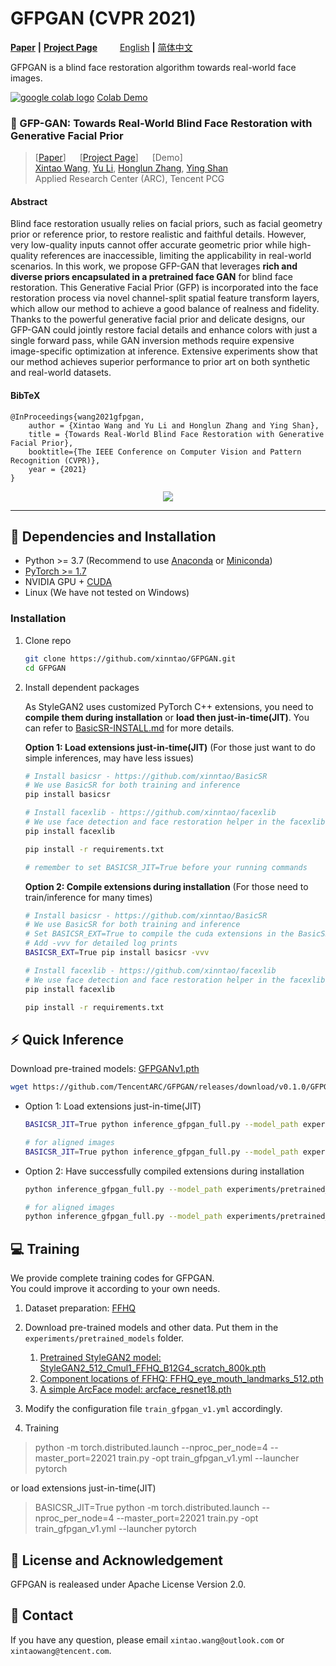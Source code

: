 # GFPGAN (CVPR 2021)

[**Paper**](https://arxiv.org/abs/2101.04061) **|** [**Project Page**](https://xinntao.github.io/projects/gfpgan) &emsp;&emsp; [English](README.md) **|** [简体中文](README_CN.md)

GFPGAN is a blind face restoration algorithm towards real-world face images.

<a href="https://colab.research.google.com/drive/1sVsoBd9AjckIXThgtZhGrHRfFI6UUYOo"><img src="https://colab.research.google.com/assets/colab-badge.svg" alt="google colab logo"></a>
[Colab Demo](https://colab.research.google.com/drive/1sVsoBd9AjckIXThgtZhGrHRfFI6UUYOo)

### :book: GFP-GAN: Towards Real-World Blind Face Restoration with Generative Facial Prior
> [[Paper](https://arxiv.org/abs/2101.04061)] &emsp; [[Project Page](https://xinntao.github.io/projects/gfpgan)] &emsp; [Demo] <br>
> [Xintao Wang](https://xinntao.github.io/), [Yu Li](https://yu-li.github.io/), [Honglun Zhang](https://scholar.google.com/citations?hl=en&user=KjQLROoAAAAJ), [Ying Shan](https://scholar.google.com/citations?user=4oXBp9UAAAAJ&hl=en) <br>
> Applied Research Center (ARC), Tencent PCG

#### Abstract

Blind face restoration usually relies on facial priors, such as facial geometry prior or reference prior, to restore realistic and faithful details. However, very low-quality inputs cannot offer accurate geometric prior while high-quality references are inaccessible, limiting the applicability in real-world scenarios. In this work, we propose GFP-GAN that leverages **rich and diverse priors encapsulated in a pretrained face GAN** for blind face restoration. This Generative Facial Prior (GFP) is incorporated into the face restoration process via novel channel-split spatial feature transform layers, which allow our method to achieve a good balance of realness and fidelity. Thanks to the powerful generative facial prior and delicate designs, our GFP-GAN could jointly restore facial details and enhance colors with just a single forward pass, while GAN inversion methods require expensive image-specific optimization at inference. Extensive experiments show that our method achieves superior performance to prior art on both synthetic and real-world datasets.

#### BibTeX

    @InProceedings{wang2021gfpgan,
        author = {Xintao Wang and Yu Li and Honglun Zhang and Ying Shan},
        title = {Towards Real-World Blind Face Restoration with Generative Facial Prior},
        booktitle={The IEEE Conference on Computer Vision and Pattern Recognition (CVPR)},
        year = {2021}
    }

<p align="center">
  <img src="https://xinntao.github.io/projects/GFPGAN_src/gfpgan_teaser.jpg">
</p>

---

## :wrench: Dependencies and Installation

- Python >= 3.7 (Recommend to use [Anaconda](https://www.anaconda.com/download/#linux) or [Miniconda](https://docs.conda.io/en/latest/miniconda.html))
- [PyTorch >= 1.7](https://pytorch.org/)
- NVIDIA GPU + [CUDA](https://developer.nvidia.com/cuda-downloads)
- Linux (We have not tested on Windows)

### Installation

1. Clone repo

    ```bash
    git clone https://github.com/xinntao/GFPGAN.git
    cd GFPGAN
    ```

1. Install dependent packages

    As StyleGAN2 uses customized PyTorch C++ extensions, you need to **compile them during installation** or **load then just-in-time(JIT)**.
    You can refer to [BasicSR-INSTALL.md](https://github.com/xinntao/BasicSR/blob/master/INSTALL.md) for more details.

    **Option 1: Load extensions just-in-time(JIT)** (For those just want to do simple inferences, may have less issues)

    ```bash
    # Install basicsr - https://github.com/xinntao/BasicSR
    # We use BasicSR for both training and inference
    pip install basicsr

    # Install facexlib - https://github.com/xinntao/facexlib
    # We use face detection and face restoration helper in the facexlib package
    pip install facexlib

    pip install -r requirements.txt

    # remember to set BASICSR_JIT=True before your running commands
    ```

    **Option 2: Compile extensions during installation** (For those need to train/inference for many times)

    ```bash
    # Install basicsr - https://github.com/xinntao/BasicSR
    # We use BasicSR for both training and inference
    # Set BASICSR_EXT=True to compile the cuda extensions in the BasicSR - It may take several minutes to compile, please be patient
    # Add -vvv for detailed log prints
    BASICSR_EXT=True pip install basicsr -vvv

    # Install facexlib - https://github.com/xinntao/facexlib
    # We use face detection and face restoration helper in the facexlib package
    pip install facexlib

    pip install -r requirements.txt
    ```

## :zap: Quick Inference

Download pre-trained models: [GFPGANv1.pth](https://github.com/TencentARC/GFPGAN/releases/download/v0.1.0/GFPGANv1.pth)

```bash
wget https://github.com/TencentARC/GFPGAN/releases/download/v0.1.0/GFPGANv1.pth -P experiments/pretrained_models
```

- Option 1: Load extensions just-in-time(JIT)

    ```bash
    BASICSR_JIT=True python inference_gfpgan_full.py --model_path experiments/pretrained_models/GFPGANv1.pth --test_path inputs/whole_imgs

    # for aligned images
    BASICSR_JIT=True python inference_gfpgan_full.py --model_path experiments/pretrained_models/GFPGANv1.pth --test_path inputs/cropped_faces --aligned
    ```

- Option 2: Have successfully compiled extensions during installation

    ```bash
    python inference_gfpgan_full.py --model_path experiments/pretrained_models/GFPGANv1.pth --test_path inputs/whole_imgs

    # for aligned images
    python inference_gfpgan_full.py --model_path experiments/pretrained_models/GFPGANv1.pth --test_path inputs/cropped_faces --aligned
    ```

## :computer: Training

We provide complete training codes for GFPGAN. <br>
You could improve it according to your own needs.

1. Dataset preparation: [FFHQ](https://github.com/NVlabs/ffhq-dataset)

1. Download pre-trained models and other data. Put them in the `experiments/pretrained_models` folder.
    1. [Pretrained StyleGAN2 model: StyleGAN2_512_Cmul1_FFHQ_B12G4_scratch_800k.pth](https://github.com/TencentARC/GFPGAN/releases/download/v0.1.0/StyleGAN2_512_Cmul1_FFHQ_B12G4_scratch_800k.pth)
    1. [Component locations of FFHQ: FFHQ_eye_mouth_landmarks_512.pth](https://github.com/TencentARC/GFPGAN/releases/download/v0.1.0/FFHQ_eye_mouth_landmarks_512.pth)
    1. [A simple ArcFace model: arcface_resnet18.pth](https://github.com/TencentARC/GFPGAN/releases/download/v0.1.0/arcface_resnet18.pth)

1. Modify the configuration file `train_gfpgan_v1.yml` accordingly.

1. Training

> python -m torch.distributed.launch --nproc_per_node=4 --master_port=22021 train.py -opt train_gfpgan_v1.yml --launcher pytorch

or load extensions just-in-time(JIT)

> BASICSR_JIT=True python -m torch.distributed.launch --nproc_per_node=4 --master_port=22021 train.py -opt train_gfpgan_v1.yml --launcher pytorch

## :scroll: License and Acknowledgement

GFPGAN is realeased under Apache License Version 2.0.

## :e-mail: Contact

If you have any question, please email `xintao.wang@outlook.com` or `xintaowang@tencent.com`.

